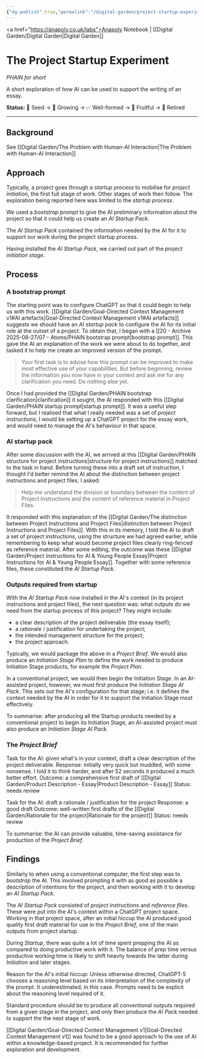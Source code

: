 ```yaml
---
{"dg-publish":true,"permalink":"/digital-garden/project-startup-experiment/","created":"2025-08-26T12:45:55.513+01:00","updated":"2025-08-26T14:46:26.622+01:00"}
---
```


<a href="https://anapoly.co.uk/labs">Anapoly Notebook</a> | [[Digital Garden/Digital Garden\|Digital Garden]] 

# The Project Startup Experiment
*PHAIN for short* 

A short exploration of how AI can be used to support the writing of an essay.

**Status:** 🔸 Seed → 🔸 Growing → ✅ Well-formed → 🔸 Fruitful → 🔸 Retired

---

## Background

See [[Digital Garden/The Problem with Human-AI Interaction\|The Problem with Human-AI Interaction]]

## Approach

Typically, a project goes through a *startup process* to mobilise for *project initiation*, the first full stage of work. Other stages of work then follow. The exploration being reported here was limited to the *startup process*. 

We used a *bootstrap prompt* to give the AI preliminary information about the project so that it could help us create an *AI Startup Pack*. 

The *AI Startup Pack* contained the information needed by the AI for it to support our work during the project startup process. 

Having installed the *AI Startup Pack*, we carried out part of the *project initiation stage*.

## Process

### A bootstrap prompt

The starting point was to configure ChatGPT so that it could begin to help us with this work. [[Digital Garden/Goal-Directed Context Management v1#AI artefacts\|Goal-Directed Context Management v1#AI artefacts]] suggests we should have an *AI startup pack* to configure the AI for its initial role at the outset of a project. To obtain that, I began with a [[20 - Archive 2025-08-27/07 - Atoms/PHAIN bootstrap prompt\|bootstrap prompt]]. This gave the AI an explanation of the work we were about to do together, and tasked it to help me create an improved version of the prompt. 

> Your first task is to advise how this prompt can be improved to make most effective use of your capabilities. But before beginning, review the information you now have in your context and ask me for any clarification you need. Do nothing else yet.

Once I had provided the [[Digital Garden/PHAIN bootstrap clarification\|clarification]] it sought, the AI responded with this [[Digital Garden/PHAIN startup prompt\|startup prompt]]. It was a useful step forward, but I realised that what I really needed was a set of *project instructions*; I would be setting up a ChatGPT project for the essay work, and would need to manage the AI's behaviour in that space.  

### AI startup pack

After some discussion with the AI, we arrived at this [[Digital Garden/PHAIN structure for project instructions\|structure for project instructions]] matched to the task in hand.  Before turning these into a draft set of instruction, I thought I'd better remind the AI about the distinction between project instructions and project files. I asked: 

>Help me understand the division or boundary between the content of Project Instructions and the content of reference material in Project Files.

It responded with this explanation of the [[Digital Garden/The distinction between Project Instructions and Project Files\|distinction between Project Instructions and Project Files]]. With this in its memory, I told the AI to draft a set of project instructions, using the structure we had agreed earlier, while remembering to keep what would become project files clearly ring-fenced as reference material. After some editing, the outcome was these [[Digital Garden/Project Instructions for AI & Young People Essay\|Project Instructions for AI & Young People Essay]]. Together with some reference files, these constituted the *AI Startup Pack*. 

### Outputs required from startup 

With the *AI Startup Pack* now installed in the AI's context (in its project instructions and project files), the next question was: what outputs do we need from the startup process of this project? They might include:

- a clear description of the project deliverable (the essay itself);
- a rationale / justification for undertaking the project;
- the intended management structure for the project;
- the project approach.

Typically, we would package the above in a *Project Brief*. We would also produce an *Initiation Stage Plan* to define the work needed to produce Initiation Stage products, for example the *Project Plan*. 

In a conventional project, we would then begin the Initiation Stage. In an AI-assisted project, however, we must first produce the *Initiation Stage AI Pack*. This sets out the AI's configuration for that stage; i.e. it defines the context needed by the AI in order for it to support the Initiation Stage most effectively. 

To summarise: after producing all the Startup products needed by a conventional project to begin its Initiation Stage, an AI-assisted project must also produce an *Initiation Stage AI Pack*. 

### The *Project Brief*  

Task for the AI:  given what's in your context, draft a clear description of the project deliverable.
Response: initially very quick but muddled, with some nonsense. I told it to think harder, and after 52 seconds it produced a much better effort.
Outcome: a comprehensive first draft of [[Digital Garden/Product Description - Essay\|Product Description - Essay]] 
Status: needs review

Task for the AI: draft a rationale / justification for the project
Response: a good draft
Outcome: well-written first drafts of the [[Digital Garden/Rationale for the project\|Rationale for the project]] 
Status: needs review

To summarise: the AI can provide valuable, time-saving assistance for production of the *Project Brief*. 

## Findings

Similarly to when using a conventional computer, the first step was to *bootstrap* the AI. This involved prompting it with as good as possible a description of intentions for the project, and then working with it to develop an *AI Startup Pack*. 

The *AI Startup Pack* consisted of *project instructions* and *reference files*. These were put into the AI's context within a ChatGPT project space. Working in that project space, after an initial hiccup the AI produced good quality first draft material for use in the *Project Brief*, one of the main outputs from project startup.

During *Startup*, there was quite a lot of time spent prepping the AI as compared to doing productive work with it. The balance of prep time versus productive working time is likely to shift heavily towards the latter during *Initiation* and later stages.

Reason for the AI's initial hiccup: Unless otherwise directed, ChatGPT-5 chooses a reasoning level based on its interpretation of the complexity of the prompt. It underestimated, in this case. Prompts need to be explicit about the reasoning level required of it. 

Standard procedure should be to produce all conventional outputs required from a given stage in the project, and only then produce the *AI Pack* needed to support the the next stage of work. 

[[Digital Garden/Goal-Directed Context Management v1\|Goal-Directed Context Management v1]] was found to be a good approach to the use of AI within a knowledge-based project. It is recommended for further exploration and development.